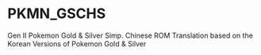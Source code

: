 # PKMN_GSCHS
Gen II Pokemon Gold &amp; Silver Simp. Chinese ROM Translation based on the Korean Versions of Pokemon Gold &amp; Silver
